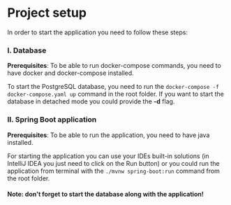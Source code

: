 # Project setup

In order to start the application you need to follow these steps:

### I. Database

**Prerequisites**: To be able to run docker-compose commands, you need to have docker and docker-compose installed.

To start the PostgreSQL database, you need to run the `docker-compose -f docker-compose.yaml up` command in the root folder. If you want to start the database in detached mode you could provide the **-d** flag.

### II. Spring Boot application

**Prerequisites**: To be able to run the application, you need to have java installed.

For starting the application you can use your IDEs built-in solutions (in IntelliJ IDEA you just need to click on the Run button) or you could run the application from terminal with the `./mvnw spring-boot:run` command from the root folder.

#### Note: don't forget to start the database along with the application!